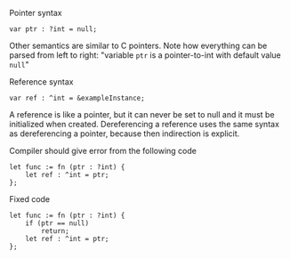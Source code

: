 Pointer syntax

	var ptr : ?int = null;

Other semantics are similar to C pointers. Note how everything can be parsed from left to right: "variable `ptr` is a pointer-to-int with default value `null`"

Reference syntax

	var ref : ^int = &exampleInstance;

A reference is like a pointer, but it can never be set to null and it must be initialized when created. Dereferencing a reference uses the same syntax as dereferencing a pointer, because then indirection is explicit.

Compiler should give error from the following code

	let func := fn (ptr : ?int) {
		let ref : ^int = ptr;
	};

Fixed code
	
	let func := fn (ptr : ?int) {
		if (ptr == null)
			return;
		let ref : ^int = ptr;
	};



